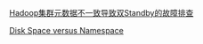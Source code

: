[Hadoop集群元数据不一致导致双Standby的故障排查](http://rocketeer.leanote.com/post/Hadoop%E9%9B%86%E7%BE%A4%E6%95%85%E9%9A%9C%E6%8E%92%E6%9F%A520160316)

[Disk Space versus Namespace](https://www.cloudera.com/documentation/enterprise/5-8-x/topics/admin_nn_memory_config.html#concept_efv_5pc_r5)
